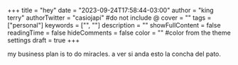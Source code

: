 +++
title = "hey"
date = "2023-09-24T17:58:44-03:00"
author = "king terry"
authorTwitter = "casiojapi" #do not include @
cover = ""
tags = ["personal"]
keywords = ["", ""]
description = ""
showFullContent = false
readingTime = false
hideComments = false
color = "" #color from the theme settings
draft = true
+++

my business plan is to do miracles. a ver si anda esto la concha del pato.
